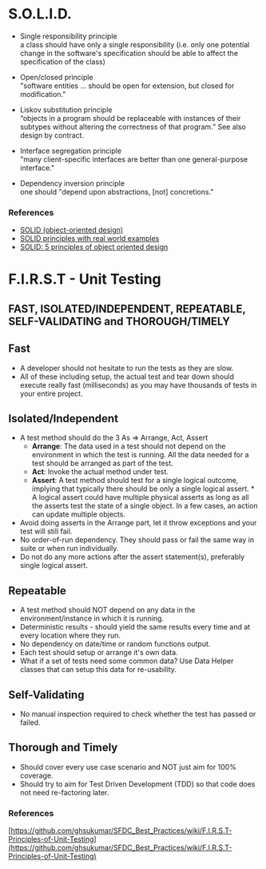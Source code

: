 # S.O.L.I.D.

* Single responsibility principle  
 a class should have only a single responsibility (i.e. only one potential change in the software's specification should be able to affect the specification of the class)

* Open/closed principle  
"software entities … should be open for extension, but closed for modification."

* Liskov substitution principle  
“objects in a program should be replaceable with instances of their subtypes without altering the correctness of that program.” See also design by contract.

* Interface segregation principle  
"many client-specific interfaces are better than one general-purpose interface."

* Dependency inversion principle  
one should "depend upon abstractions, [not] concretions."

### References
* [SOLID (object-oriented design)](https://en.wikipedia.org/wiki/SOLID_(object-oriented_design))
* [SOLID principles with real world examples](http://blog.gauffin.org/2012/05/solid-principles-with-real-world-examples/)
* [SOLID: 5 principles of object oriented design](https://scotch.io/bar-talk/s-o-l-i-d-the-first-five-principles-of-object-oriented-design)

# F.I.R.S.T - Unit Testing
## FAST, ISOLATED/INDEPENDENT, REPEATABLE, SELF-VALIDATING and THOROUGH/TIMELY

## Fast
* A developer should not hesitate to run the tests as they are slow.
* All of these including setup, the actual test and tear down should execute really fast (milliseconds) as you may have thousands of tests in your entire project.

## Isolated/Independent

* A test method should do the 3 As => Arrange, Act, Assert
  * **Arrange**: The data used in a test should not depend on the environment in which the test is running. All the data needed for a test should be arranged as part of the test.
  * **Act**: Invoke the actual method under test.
  * **Assert**: A test method should test for a single logical outcome, implying that typically there should be only a single logical assert.  * A logical assert could have multiple physical asserts as long as all the asserts test the state of a single object. In a few cases, an action can update multiple objects.
* Avoid doing asserts in the Arrange part, let it throw exceptions and your test will still fail.
* No order-of-run dependency. They should pass or fail the same way in suite or when run individually.
* Do not do any more actions after the assert statement(s), preferably single logical assert.

## Repeatable
* A test method should NOT depend on any data in the environment/instance in which it is running.
* Deterministic results - should yield the same results every time and at every location where they run.
* No dependency on date/time or random functions output.
* Each test should setup or arrange it's own data.
* What if a set of tests need some common data? Use Data Helper classes that can setup this data for re-usability.

## Self-Validating
* No manual inspection required to check whether the test has passed or failed.

## Thorough and Timely
* Should cover every use case scenario and NOT just aim for 100% coverage.
* Should try to aim for Test Driven Development (TDD) so that code does not need re-factoring later.

### References

[https://github.com/ghsukumar/SFDC_Best_Practices/wiki/F.I.R.S.T-Principles-of-Unit-Testing](https://github.com/ghsukumar/SFDC_Best_Practices/wiki/F.I.R.S.T-Principles-of-Unit-Testing)
